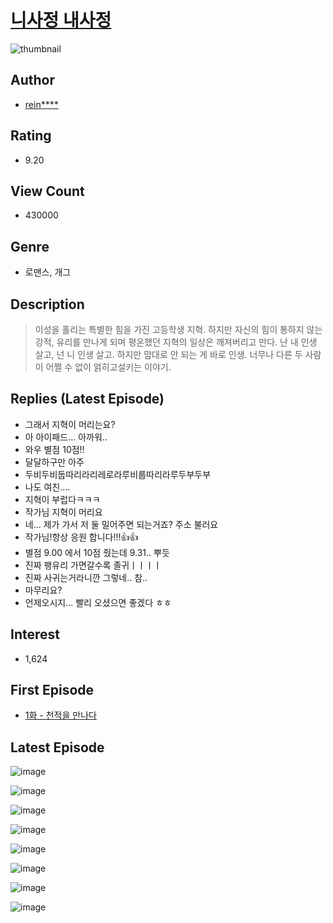 # [니사정 내사정](https://comic.naver.com/bestChallenge/list?titleId=750497)
![thumbnail](https://image-comic.pstatic.net/user_contents_data/challenge_comic/2021/03/28/329780/thumbnail_202x164f90fe8ba_e0c6_4786_a44c_01ab8c408bdb_00001589.JPEG)

## Author
- [rein****](https://comic.naver.com/artistTitle?id=329780)

## Rating
- 9.20

## View Count
- 430000

## Genre
- 로맨스, 개그

## Description
> 이성을 홀리는 특별한 힘을 가진 고등학생 지혁. 하지만 자신의 힘이 통하지 않는 강적, 유리를 만나게 되며 평온했던 지혁의 일상은 깨져버리고 만다. 난 내 인생 살고, 넌 니 인생 살고. 하지만 맘대로 안 되는 게 바로 인생. 너무나 다른 두 사람이 어쩔 수 없이 얽히고설키는 이야기.

## Replies (Latest Episode)
- 그래서 지혁이 머리는요?
- 아 아이패드... 아까워..
- 와우 별점 10점!!
- 달달하구만 아주
- 두비두비둡따리라리레로라루비룹따리라루두부두부
- 나도 여친....
- 지혁이 부럽다ㅋㅋㅋ
- 작가님 지혁이 머리요
- 네... 제가 가서 저 둘 밀어주면 되는거죠? 주소 불러요
- 작가님!항상 응원 합니다!!!👍👍
- 별점 9.00 에서 10점 줬는데 9.31.. 뿌듯
- 진짜 팽유리 가면갈수록 졸귀ㅣㅣㅣㅣ
- 진짜 사귀는거라니깐 그렇네.. 참..
- 마무리요?
- 언제오시지... 빨리 오셨으면 좋겠다 ㅎㅎ

## Interest
- 1,624

## First Episode
- [1화 - 천적을 만나다](https://comic.naver.com/bestChallenge/detail?titleId=750497&no=1)

## Latest Episode
![image](https://image-comic.pstatic.net/user_contents_data/challenge_comic/2021/03/28/329780/upload_3774640156454566195.jpeg)

![image](https://image-comic.pstatic.net/user_contents_data/challenge_comic/2021/03/28/329780/upload_7147556988647793714.jpeg)

![image](https://image-comic.pstatic.net/user_contents_data/challenge_comic/2021/03/28/329780/upload_3834362329671218018.jpeg)

![image](https://image-comic.pstatic.net/user_contents_data/challenge_comic/2021/03/28/329780/upload_3618699893506795058.jpeg)

![image](https://image-comic.pstatic.net/user_contents_data/challenge_comic/2021/03/28/329780/upload_3630853684569924705.jpeg)

![image](https://image-comic.pstatic.net/user_contents_data/challenge_comic/2021/03/28/329780/upload_3774355379520353072.jpeg)

![image](https://image-comic.pstatic.net/user_contents_data/challenge_comic/2021/03/28/329780/upload_3774353356554253924.jpeg)

![image](https://image-comic.pstatic.net/user_contents_data/challenge_comic/2021/03/28/329780/upload_7219941138330182961.jpeg)
